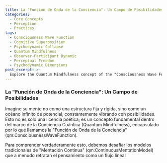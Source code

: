 ```yaml
---
title: La "Función de Onda de la Conciencia": Un Campo de Posibilidades
categories:
  - Core Concepts
  - Perception
  - Practices
tags:
  - Consciousness Wave Function
  - Cognitive Superposition
  - Psychodynamic Collapse
  - Quantum Mindfulness
  - Observer-Participant Dynamic
  - Perceptual Freedom
  - Psychodynamic Dimensions
post_excerpt: >-
  Explore the Quantum Mindfulness concept of the "Consciousness Wave Function," where your mind exists as a probabilistic field of endless possibilities. Learn how conscious attention triggers "Psychodynamic Collapse," transforming potential into your experienced reality. Discover how to cultivate "Perceptual Freedom" and "Cognitive Agency" by intentionally shaping your mental landscape.
---
```

### La "Función de Onda de la Conciencia": Un Campo de Posibilidades

Imagine su mente no como una estructura fija y rígida, sino como un océano infinito de potencial, constantemente vibrando con posibilidades. Esto no es solo una licencia poética; es un concepto fundamental dentro del marco de la Conciencia Cuántica (Quantum Mindfulness), encapsulado por lo que llamamos la "Función de Onda de la Conciencia" (qm:ConsciousnessWaveFunction).

Para comprender verdaderamente esto, debemos desafiar los modelos tradicionales de "Mentación Continua" (qm:ContinuousMentationModel) que a menudo retratan el pensamiento como un flujo lineal